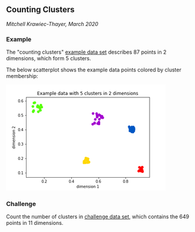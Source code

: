 ## Counting Clusters
_Mitchell Krawiec-Thayer, March 2020_

### Example
The "counting clusters" [example data set](counting_clusters_example_data.csv) describes 87 points in 2 dimensions, which form 5 clusters. 

The below scatterplot shows the example data points colored by cluster membership:

![test](/counting_clusters/counting_clusters_example_viz.png)

### Challenge
Count the number of clusters in [challenge data set](counting_clusters_example_data.csv), which contains the 649 points in 11 dimensions.
 
